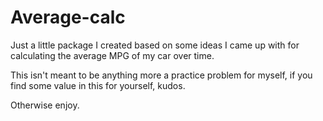 # Average-calc

Just a little package I created based on some ideas I came up with for calculating the average MPG of my car over time. 

This isn't meant to be anything more a practice problem for myself, if you find some value in this for yourself, kudos. 

Otherwise enjoy.